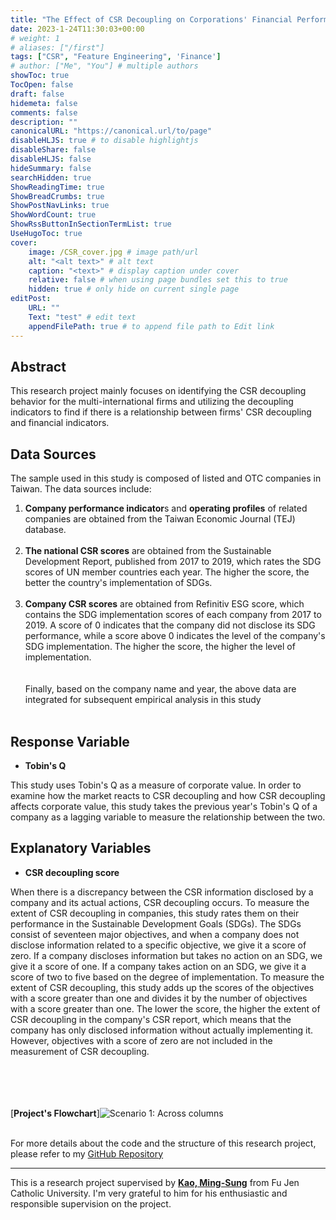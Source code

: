 ```yaml
---
title: "The Effect of CSR Decoupling on Corporations' Financial Performance"
date: 2023-1-24T11:30:03+00:00
# weight: 1
# aliases: ["/first"]
tags: ["CSR", "Feature Engineering", 'Finance']
# author: ["Me", "You"] # multiple authors
showToc: true
TocOpen: false
draft: false
hidemeta: false
comments: false
description: ""
canonicalURL: "https://canonical.url/to/page"
disableHLJS: true # to disable highlightjs
disableShare: false
disableHLJS: false
hideSummary: false
searchHidden: true
ShowReadingTime: true
ShowBreadCrumbs: true
ShowPostNavLinks: true
ShowWordCount: true
ShowRssButtonInSectionTermList: true
UseHugoToc: true
cover:
    image: /CSR_cover.jpg # image path/url
    alt: "<alt text>" # alt text
    caption: "<text>" # display caption under cover
    relative: false # when using page bundles set this to true
    hidden: true # only hide on current single page
editPost:
    URL: ""
    Text: "test" # edit text
    appendFilePath: true # to append file path to Edit link
---
```

## Abstract
This research project mainly focuses on identifying the CSR decoupling behavior for the multi-international firms and utilizing the decoupling indicators to find if there is a relationship between firms' CSR decoupling and financial indicators. 


## Data Sources
The sample used in this study is composed of listed and OTC companies in Taiwan. The data sources include: 
1. **Company performance indicator**s and **operating profiles** of related companies are obtained from the Taiwan Economic Journal (TEJ) database. 
<br/><br/> 
2. **The national CSR scores** are obtained from the Sustainable Development Report, published from 2017 to 2019, which rates the SDG scores of UN member countries each year. The higher the score, the better the country's implementation of SDGs. 
<br/><br/> 
3. **Company CSR scores** are obtained from Refinitiv ESG score, which contains the SDG implementation scores of each company from 2017 to 2019. A score of 0 indicates that the company did not disclose its SDG performance, while a score above 0 indicates the level of the company's SDG implementation. The higher the score, the higher the level of implementation.\
<br/><br/> 
Finally, based on the company name and year, the above data are integrated for subsequent empirical analysis in this study
<br/><br/>

## Response Variable
* **Tobin's Q**

This study uses Tobin's Q as a measure of corporate value. In order to examine how the market reacts to CSR decoupling and how CSR decoupling affects corporate value, this study takes the previous year's Tobin's Q of a company as a lagging variable to measure the relationship between the two.

## Explanatory Variables
* **CSR decoupling score**

When there is a discrepancy between the CSR information disclosed by a company and its actual actions, CSR decoupling occurs. To measure the extent of CSR decoupling in companies, this study rates them on their performance in the Sustainable Development Goals (SDGs). The SDGs consist of seventeen major objectives, and when a company does not disclose information related to a specific objective, we give it a score of zero. If a company discloses information but takes no action on an SDG, we give it a score of one. If a company takes action on an SDG, we give it a score of two to five based on the degree of implementation. To measure the extent of CSR decoupling, this study adds up the scores of the objectives with a score greater than one and divides it by the number of objectives with a score greater than one. The lower the score, the higher the extent of CSR decoupling in the company's CSR report, which means that the company has only disclosed information without actually implementing it. However, objectives with a score of zero are not included in the measurement of CSR decoupling.


<br/><br/> 
<br/><br/> 
[**Project's Flowchart**]![Scenario 1: Across columns](/flow.jpeg) <br/>
<br/> 

For more details about the code and the structure of this research project, please refer to my [GitHub Repository](https://github.com/yueeeeeee87/CSR_decoupling)
___
This is a research project supervised by [**Kao, Ming-Sung**](http://bba.fib.fju.edu.tw/index.php?action=teacher-detail&id=34/) from Fu Jen Catholic University. I'm very grateful to him for his enthusiastic and responsible supervision on the project.







